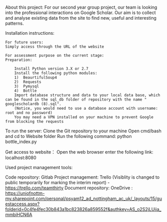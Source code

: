 About this project:
For our second year group project, our team is looking into the professional interactions on Google Scholar. Our aim is to collect and analyse existing data from the site to find new, useful and interesting patterns.

Installation instructions:

    For future users:
    Simply access through the URL of the website
    
    For assessment purpose on the current stage:
    Preparation:
    
        Install Python version 3.X or 2.7
        Install the following python modules:
        1)  BeaurtifulSoup4
        2)  Requests
        3)  Pymysql
        4)  Bottle
        Import database structure and data to your local data base, which can be found in the sql_db folder of repository with the name " googlescholardb (8).sql".
        (Notice, you would need to use a database account with username: root and no password)
        You may need a VPN installed on your machine to prevent Google from blocking the requests

To run the server: 
Clone the Git repository to your machine
Open cmd/bash and cd to Website folder
Run the following command: python bottle_index.py

Get access to website：
Open the web browser enter the following link: localhost:8080

Used project management tools:

Code repository: Gitlab
Project management: Trello (Visiblity is changed to public temporarily for marking the interim report) - https://trello.com/teamthirty 
Document repository: OneDrive : 
<https://uniofnottm-my.sharepoint.com/personal/psyam12_ad_nottingham_ac_uk/_layouts/15/guestaccess.aspx?folderid=0c4fe4fec30b843a1bc823826a859552f&authkey=AS_o2S2jLUiia_mmbiHCN6A>
